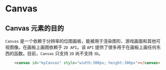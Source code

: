 # Canvas #
  
## Canvas 元素的目的 ##
  
`Canvas` 是一个依赖于分辨率的位图画板，能被用于渲染图形、游戏画面和其他可视图像。在画板上画图依赖于 `2D API`。该 `API` 提供了很多用于在画板上画任何东西的函数。目前，`Canvas` 只支持 `2D` 尚不支持 `3D`。  
```Html
	<canvas id="myCanvas" style="width:300px; height:300px"></canvas>
```   
